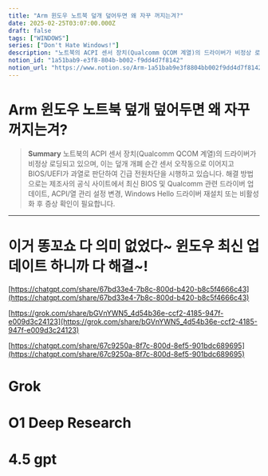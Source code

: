 ```yaml
---
title: "Arm 윈도우 노트북 덮개 덮어두면 왜 자꾸 꺼지는겨?"
date: 2025-02-25T03:07:00.000Z
draft: false
tags: ["WINDOWS"]
series: ["Don't Hate Windows!"]
description: "노트북의 ACPI 센서 장치(Qualcomm QCOM 계열)의 드라이버가 비정상 로딩되고 있으며, 이는 덮개 개폐 순간 센서 오작동으로 이어지고 BIOS/UEFI가 과열로 판단하여 긴급 전원차단을 시행하고 있습니다. 해결 방법으로는 제조사의 공식 사이트에서 최신 BIOS 및 Qualcomm 관련 드라이버 업데이트, ACPI/열 관리 설정 변경, Windows Hello 드라이버 재설치 또는 비활성화 후 증상 확인이 필요합니다."
notion_id: "1a51bab9-e3f8-804b-b002-f9dd4d7f8142"
notion_url: "https://www.notion.so/Arm-1a51bab9e3f8804bb002f9dd4d7f8142"
---
```


# Arm 윈도우 노트북 덮개 덮어두면 왜 자꾸 꺼지는겨?

> **Summary**
> 노트북의 ACPI 센서 장치(Qualcomm QCOM 계열)의 드라이버가 비정상 로딩되고 있으며, 이는 덮개 개폐 순간 센서 오작동으로 이어지고 BIOS/UEFI가 과열로 판단하여 긴급 전원차단을 시행하고 있습니다. 해결 방법으로는 제조사의 공식 사이트에서 최신 BIOS 및 Qualcomm 관련 드라이버 업데이트, ACPI/열 관리 설정 변경, Windows Hello 드라이버 재설치 또는 비활성화 후 증상 확인이 필요합니다.

---

# 이거 똥꼬쇼 다 의미 없었다~ 윈도우 최신 업데이트 하니까 다 해결~!

[https://chatgpt.com/share/67bd33e4-7b8c-800d-b420-b8c5f4666c43](https://chatgpt.com/share/67bd33e4-7b8c-800d-b420-b8c5f4666c43)

[https://grok.com/share/bGVnYWN5_4d54b36e-ccf2-4185-947f-e009d3c24123](https://grok.com/share/bGVnYWN5_4d54b36e-ccf2-4185-947f-e009d3c24123)

[https://chatgpt.com/share/67c9250a-8f7c-800d-8ef5-901bdc689695](https://chatgpt.com/share/67c9250a-8f7c-800d-8ef5-901bdc689695)

# Grok

# O1 Deep Research

# 4.5 gpt


